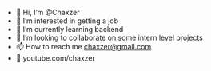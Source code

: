 - 👋 Hi, I’m @Chaxzer
- 👀 I’m interested in getting a job
- 🌱 I’m currently learning backend
- 💞️ I’m looking to collaborate on some intern level projects
- 📫 How to reach me chaxzer@gmail.com
- 🔴 youtube.com/chaxzer 
<!---
Chaxzer/Chaxzer is a ✨ special ✨ repository because its `README.md` (this file) appears on your GitHub profile.
You can click the Preview link to take a look at your changes.
--->
